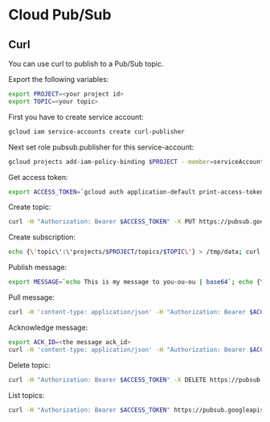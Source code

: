 # Cloud Pub/Sub

Curl
-
You can use curl to publish to a Pub/Sub topic.

Export the following variables:

```bash
export PROJECT=<your project id>
export TOPIC=<your topic> 
``` 

First you have to create service account:
```bash
gcloud iam service-accounts create curl-publisher
```
Next set role pubsub.publisher for this service-account:
```bash
gcloud projects add-iam-policy-binding $PROJECT --member=serviceAccount:curl-publisher@$PROJECT.iam.gserviceaccount.com --role=roles/pubsub.publisher
```

Get access token:
```bash
export ACCESS_TOKEN=`gcloud auth application-default print-access-token`
```
Create topic:


```bash
curl -H "Authorization: Bearer $ACCESS_TOKEN" -X PUT https://pubsub.googleapis.com/v1/projects/$PROJECT/topics/$TOPIC
```

Create subscription:
```bash
echo {\'topic\':\'projects/$PROJECT/topics/$TOPIC\'} > /tmp/data; curl -H 'content-type: application/json' -H "Authorization: Bearer $ACCESS_TOKEN" -X PUT -d @/tmp/data https://pubsub.googleapis.com/v1/projects/$PROJECT/subscriptions/my-sub
```

Publish message:
```bash
export MESSAGE=`echo This is my message to you-ou-ou | base64`; echo {\'messages\': [{\'data\': \'$MESSAGE\'}]} > /tmp/data; curl -H 'content-type: application/json' -H "Authorization: Bearer $ACCESS_TOKEN" -X POST --data @/tmp/data https://pubsub.googleapis.com/v1/projects/$PROJECT/topics/$TOPIC:publish
```

Pull message:
```bash
curl -H 'content-type: application/json' -H "Authorization: Bearer $ACCESS_TOKEN" -X POST -d '{"returnImmediately":"false", "maxMessages":"1"}' https://pubsub.googleapis.com/v1/projects/$PROJECT/subscriptions/my-sub:pull
```

Acknowledge message:

```bash
export ACK_ID=<the message ack_id>
curl -H 'content-type: application/json' -H "Authorization: Bearer $ACCESS_TOKEN" -X POST -d '{"ackIds": ["$ACK_ID"]}' https://pubsub.googleapis.com/v1/projects/$PROJECT/subscriptions/my-sub:acknowledge
```

Delete topic:
```bash
curl -H "Authorization: Bearer $ACCESS_TOKEN" -X DELETE https://pubsub.googleapis.com/v1/projects/$PROJECT/topics/$TOPIC
``` 

List topics:
```bash
curl -H "Authorization: Bearer $ACCESS_TOKEN" https://pubsub.googleapis.com/v1/projects/$PROJECT/topics

```